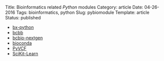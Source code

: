 Title: Bioinformatics related _Python_ modules
Category: article
Date: 04-26-2016
Tags: bioinformatics, python
Slug: pybiomodule
Template: article
Status: published

* [bx-python](https://bitbucket.org/james_taylor/bx-python/wiki/Home)
* [bcbb](https://github.com/chapmanb/bcbb)
* [bcbio-nextgen](https://github.com/chapmanb/bcbio-nextgen)
* [bioconda](https://bioconda.github.io/)
* [PyVCF](http://pyvcf.readthedocs.org/)
* [SciKit-Learn](http://scikit-learn.org/stable/)
